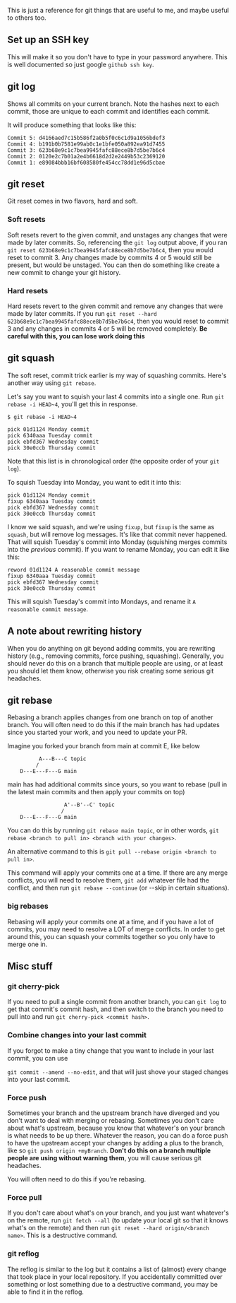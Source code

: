 This is just a reference for git things that are useful to me, and maybe useful to others too.

## Set up an SSH key

This will make it so you don't have to type in your password anywhere. This is well documented so just google `github ssh key`.

## git log

Shows all commits on your current branch. Note the hashes next to each commit, those are unique to each commit and identifies each commit.

It will produce something that looks like this:

```
Commit 5: d4166aed7c15b586f2a0b5f0c6c1d9a1056bdef3
Commit 4: b191b0b7581e99ab0c1e1bfe050a892ea91d7455
Commit 3: 623b68e9c1c7bea9945fafc88ece8b7d5be7b6c4
Commit 2: 0120e2c7b01a2e4b6618d2d2e2449b53c2369120
Commit 1: e89084bbb16bf608580fe454cc78dd1e96d5cbae
```

## git reset

Git reset comes in two flavors, hard and soft.

### Soft resets

Soft resets revert to the given commit, and unstages any changes that were made by later commits. So, referencing the `git log` output above, if you ran `git reset 623b68e9c1c7bea9945fafc88ece8b7d5be7b6c4`, then you would reset to commit 3. Any changes made by commits 4 or 5 would still be present, but would be unstaged. You can then do something like create a new commit to change your git history.

### Hard resets

Hard resets revert to the given commit and remove any changes that were made by later commits. If you run `git reset --hard 623b68e9c1c7bea9945fafc88ece8b7d5be7b6c4`, then you would reset to commit 3 and any changes in commits 4 or 5 will be removed completely. **Be careful with this, you can lose work doing this**

## git squash

The soft reset, commit trick earlier is my way of squashing commits. Here's another way using `git rebase`.

Let's say you want to squish your last 4 commits into a single one. Run `git rebase -i HEAD~4`, you'll get this in response.

```
$ git rebase -i HEAD~4

pick 01d1124 Monday commit
pick 6340aaa Tuesday commit
pick ebfd367 Wednesday commit
pick 30e0ccb Thursday commit
```

Note that this list is in chronological order (the opposite order of your `git log`).

To squish Tuesday into Monday, you want to edit it into this:

```
pick 01d1124 Monday commit
fixup 6340aaa Tuesday commit
pick ebfd367 Wednesday commit
pick 30e0ccb Thursday commit
```

I know we said squash, and we're using `fixup`, but `fixup` is the same as `squash`, but will remove log messages. It's like that commit never happened. That will squish Tuesday's commit into Monday (squishing merges commits into the _previous_ commit). If you want to rename Monday, you can edit it like this:

```
reword 01d1124 A reasonable commit message
fixup 6340aaa Tuesday commit
pick ebfd367 Wednesday commit
pick 30e0ccb Thursday commit
```

This will squish Tuesday's commit into Mondays, and rename it `A reasonable commit message`.

## A note about rewriting history

When you do anything on git beyond adding commits, you are rewriting history (e.g., removing commits, force pushing, squashing). Generally, you should never do this on a branch that multiple people are using, or at least you should let them know, otherwise you risk creating some serious git headaches.

## git rebase

Rebasing a branch applies changes from one branch on top of another branch. You will often need to do this if the main branch has had updates since you started your work, and you need to update your PR.

Imagine you forked your branch from main at commit E, like below

```
          A---B---C topic
         /
    D---E---F---G main
```

main has had additional commits since yours, so you want to rebase (pull in the latest main commits and then apply your commits on top)

```
                  A'--B'--C' topic
                 /
    D---E---F---G main
```

You can do this by running `git rebase main topic`, or in other words, `git rebase <branch to pull in> <branch with your changes>`.

An alternative command to this is `git pull --rebase origin <branch to pull in>`.

This command will apply your commits one at a time. If there are any merge conflicts, you will need to resolve them, `git add` whatever file had the conflict, and then run `git rebase --continue` (or --skip in certain situations).

### big rebases

Rebasing will apply your commits one at a time, and if you have a lot of commits, you may need to resolve a LOT of merge conflicts. In order to get around this, you can squash your commits together so you only have to merge one in.

## Misc stuff

### git cherry-pick

If you need to pull a single commit from another branch, you can `git log` to get that commit's commit hash, and then switch to the branch you need to pull into and run `git cherry-pick <commit hash>`.

### Combine changes into your last commit

If you forgot to make a tiny change that you want to include in your last commit, you can use

`git commit --amend --no-edit`, and that will just shove your staged changes into your last commit.

### Force push

Sometimes your branch and the upstream branch have diverged and you don't want to deal with merging or rebasing. Sometimes you don't care about what's upstream, because you know that whatever's on your branch is what needs to be up there. Whatever the reason, you can do a force push to have the upstream accept your changes by adding a plus to the branch, like so `git push origin +myBranch`. **Don't do this on a branch multiple people are using without warning them**, you will cause serious git headaches.

You will often need to do this if you're rebasing.

### Force pull

If you don't care about what's on your branch, and you just want whatever's on the remote, run `git fetch --all` (to update your local git so that it knows what's on the remote) and then run `git reset --hard origin/<branch name>`. This is a destructive command.

### git reflog

The reflog is similar to the log but it contains a list of (almost) every change that took place in your local repository. If you accidentally committed over something or lost something due to a destructive command, you may be able to find it in the reflog.

